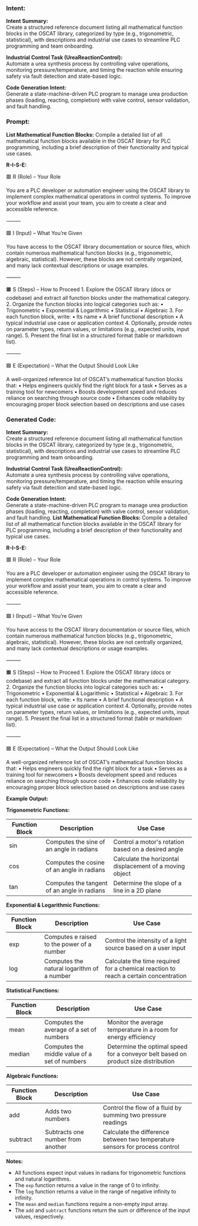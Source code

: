 ### Intent:
**Intent Summary:**  
Create a structured reference document listing all mathematical function blocks in the OSCAT library, categorized by type (e.g., trigonometric, statistical), with descriptions and industrial use cases to streamline PLC programming and team onboarding.  

**Industrial Control Task (UreaReactionControl):**  
Automate a urea synthesis process by controlling valve operations, monitoring pressure/temperature, and timing the reaction while ensuring safety via fault detection and state-based logic.  

**Code Generation Intent:**  
Generate a state-machine-driven PLC program to manage urea production phases (loading, reacting, completion) with valve control, sensor validation, and fault handling.

### Prompt:
**List Mathematical Function Blocks:**
Compile a detailed list of all mathematical function blocks available in the OSCAT library for PLC programming, including a brief description of their functionality and typical use cases.

**R-I-S-E:**

🟥 R (Role) – Your Role

You are a PLC developer or automation engineer using the OSCAT library to implement complex mathematical operations in control systems. To improve your workflow and assist your team, you aim to create a clear and accessible reference.

⸻

🟩 I (Input) – What You’re Given

You have access to the OSCAT library documentation or source files, which contain numerous mathematical function blocks (e.g., trigonometric, algebraic, statistical). However, these blocks are not centrally organized, and many lack contextual descriptions or usage examples.

⸻

🟧 S (Steps) – How to Proceed
	1.	Explore the OSCAT library (docs or codebase) and extract all function blocks under the mathematical category.
	2.	Organize the function blocks into logical categories such as:
	•	Trigonometric
	•	Exponential & Logarithmic
	•	Statistical
	•	Algebraic
	3.	For each function block, write:
	•	Its name
	•	A brief functional description
	•	A typical industrial use case or application context
	4.	Optionally, provide notes on parameter types, return values, or limitations (e.g., expected units, input range).
	5.	Present the final list in a structured format (table or markdown list).

⸻

🟦 E (Expectation) – What the Output Should Look Like

A well-organized reference list of OSCAT’s mathematical function blocks that:
	•	Helps engineers quickly find the right block for a task
	•	Serves as a training tool for newcomers
	•	Boosts development speed and reduces reliance on searching through source code
	•	Enhances code reliability by encouraging proper block selection based on descriptions and use cases

### Generated Code:
**Intent Summary:**  
Create a structured reference document listing all mathematical function blocks in the OSCAT library, categorized by type (e.g., trigonometric, statistical), with descriptions and industrial use cases to streamline PLC programming and team onboarding.  

**Industrial Control Task (UreaReactionControl):**  
Automate a urea synthesis process by controlling valve operations, monitoring pressure/temperature, and timing the reaction while ensuring safety via fault detection and state-based logic.  

**Code Generation Intent:**  
Generate a state-machine-driven PLC program to manage urea production phases (loading, reacting, completion) with valve control, sensor validation, and fault handling.
**List Mathematical Function Blocks:**
Compile a detailed list of all mathematical function blocks available in the OSCAT library for PLC programming, including a brief description of their functionality and typical use cases.

**R-I-S-E:**

🟥 R (Role) – Your Role

You are a PLC developer or automation engineer using the OSCAT library to implement complex mathematical operations in control systems. To improve your workflow and assist your team, you aim to create a clear and accessible reference.

⸻

🟩 I (Input) – What You’re Given

You have access to the OSCAT library documentation or source files, which contain numerous mathematical function blocks (e.g., trigonometric, algebraic, statistical). However, these blocks are not centrally organized, and many lack contextual descriptions or usage examples.

⸻

🟧 S (Steps) – How to Proceed
	1.	Explore the OSCAT library (docs or codebase) and extract all function blocks under the mathematical category.
	2.	Organize the function blocks into logical categories such as:
	•	Trigonometric
	•	Exponential & Logarithmic
	•	Statistical
	•	Algebraic
	3.	For each function block, write:
	•	Its name
	•	A brief functional description
	•	A typical industrial use case or application context
	4.	Optionally, provide notes on parameter types, return values, or limitations (e.g., expected units, input range).
	5.	Present the final list in a structured format (table or markdown list).

⸻

🟦 E (Expectation) – What the Output Should Look Like

A well-organized reference list of OSCAT’s mathematical function blocks that:
	•	Helps engineers quickly find the right block for a task
	•	Serves as a training tool for newcomers
	•	Boosts development speed and reduces reliance on searching through source code
	•	Enhances code reliability by encouraging proper block selection based on descriptions and use cases

**Example Output:**

**Trigonometric Functions:**

| Function Block | Description | Use Case |
| --- | --- | --- |
| sin | Computes the sine of an angle in radians | Control a motor's rotation based on a desired angle |
| cos | Computes the cosine of an angle in radians | Calculate the horizontal displacement of a moving object |
| tan | Computes the tangent of an angle in radians | Determine the slope of a line in a 2D plane |

**Exponential & Logarithmic Functions:**

| Function Block | Description | Use Case |
| --- | --- | --- |
| exp | Computes e raised to the power of a number | Control the intensity of a light source based on a user input |
| log | Computes the natural logarithm of a number | Calculate the time required for a chemical reaction to reach a certain concentration |

**Statistical Functions:**

| Function Block | Description | Use Case |
| --- | --- | --- |
| mean | Computes the average of a set of numbers | Monitor the average temperature in a room for energy efficiency |
| median | Computes the middle value of a set of numbers | Determine the optimal speed for a conveyor belt based on product size distribution |

**Algebraic Functions:**

| Function Block | Description | Use Case |
| --- | --- | --- |
| add | Adds two numbers | Control the flow of a fluid by summing two pressure readings |
| subtract | Subtracts one number from another | Calculate the difference between two temperature sensors for process control |

**Notes:**
- All functions expect input values in radians for trigonometric functions and natural logarithms.
- The `exp` function returns a value in the range of 0 to infinity.
- The `log` function returns a value in the range of negative infinity to infinity.
- The `mean` and `median` functions require a non-empty input array.
- The `add` and `subtract` functions return the sum or difference of the input values, respectively.
